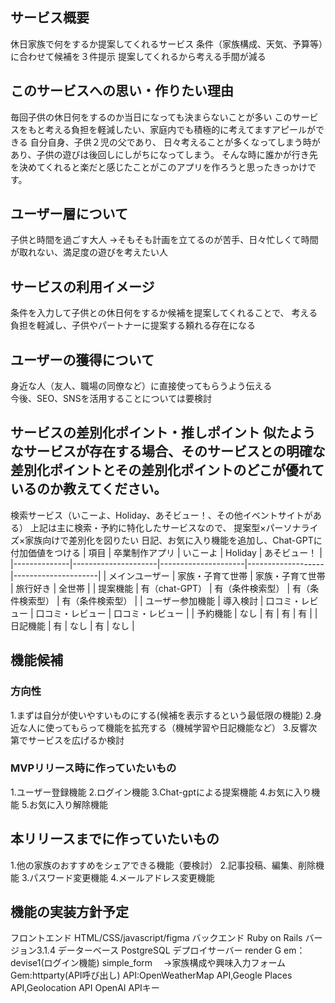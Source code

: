 ## サービス概要
休日家族で何をするか提案してくれるサービス
条件（家族構成、天気、予算等）に合わせて候補を３件提示
提案してくれるから考える手間が減る

## このサービスへの思い・作りたい理由
毎回子供の休日何をするのか当日になっても決まらないことが多い
このサービスをもと考える負担を軽減したい、家庭内でも積極的に考えてますアピールができる
自分自身、子供２児の父であり、 日々考えることが多くなってしまう時があり、子供の遊びは後回しにしがちになってしまう。 そんな時に誰かが行き先を決めてくれると楽だと感じたことがこのアプリを作ろうと思ったきっかけです。

## ユーザー層について
子供と時間を過ごす大人
→そもそも計画を立てるのが苦手、日々忙しくて時間が取れない、満足度の遊びを考えたい人　

## サービスの利用イメージ
条件を入力して子供との休日何をするか候補を提案してくれることで、
考える負担を軽減し、子供やパートナーに提案する頼れる存在になる

## ユーザーの獲得について
身近な人（友人、職場の同僚など）に直接使ってもらうよう伝える  
今後、SEO、SNSを活用することについては要検討

## サービスの差別化ポイント・推しポイント 似たようなサービスが存在する場合、そのサービスとの明確な差別化ポイントとその差別化ポイントのどこが優れているのか教えてください。 
検索サービス（いこーよ、Holiday、あそビュー！、その他イベントサイトがある） 上記は主に検索・予約に特化したサービスなので、 提案型×パーソナライズ×家族向けで差別化を図りたい 日記、お気に入り機能を追加し、Chat-GPTに付加価値をつける
| 項目         | 卒業制作アプリ      | いこーよ            | Holiday           | あそビュー！         |
|--------------|---------------------|---------------------|-------------------|---------------------|
| メインユーザー | 家族・子育て世帯     | 家族・子育て世帯     | 旅行好き          | 全世帯              |
| 提案機能     | 有（chat-GPT）      | 有（条件検索型）     | 有（条件検索型）   | 有（条件検索型）     |
| ユーザー参加機能 | 導入検討            | 口コミ・レビュー     | 口コミ・レビュー   | 口コミ・レビュー     |
| 予約機能     | なし                | 有                  | 有                | 有                  |
| 日記機能     | 有                  | なし                | 有                | なし                |



## 機能候補
### 方向性 
1.まずは自分が使いやすいものにする(候補を表示するという最低限の機能) 
2.身近な人に使ってもらって機能を拡充する（機械学習や日記機能など） 
3.反響次第でサービスを広げるか検討 
### MVPリリース時に作っていたいもの 
1.ユーザー登録機能
2.ログイン機能
3.Chat-gptによる提案機能 
4.お気に入り機能
5.お気に入り解除機能

## 本リリースまでに作っていたいもの  
1.他の家族のおすすめをシェアできる機能（要検討） 
2.記事投稿、編集、削除機能
3.パスワード変更機能
4.メールアドレス変更機能


## 機能の実装方針予定
 フロントエンド HTML/CSS/javascript/figma 
 バックエンド Ruby on Rails バージョン3.1.4 
 データーベース PostgreSQL 
 デプロイサーバー render G
 em： devise1(ログイン機能) simple_form　 →家族構成や興味入力フォーム
Gem:httparty(API呼び出し) API:OpenWeatherMap API,Geogle Places API,Geolocation API 
OpenAI APIキー